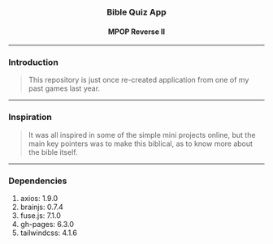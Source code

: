 <h3 align='center'>Bible Quiz App</h3>
<h4 align="center">MPOP Reverse II</h4>

---
### Introduction
> This repository is just once re-created application from one of my past games last year.

---
### Inspiration
> It was all inspired in some of the simple mini projects online, but the main key pointers was to make this biblical, as to know more about the bible itself.

---
### Dependencies
1. axios: 1.9.0
2. brainjs: 0.7.4
3. fuse.js: 7.1.0
4. gh-pages: 6.3.0
5. tailwindcss: 4.1.6
